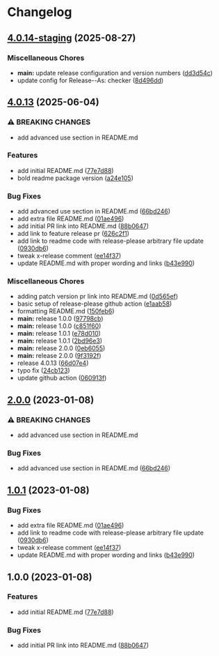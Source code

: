 # Changelog

## [4.0.14-staging](https://github.com/clspeter/expo-release-please-example/compare/v4.0.13...v4.0.14-staging) (2025-08-27)


### Miscellaneous Chores

* **main:** update release configuration and version numbers ([dd3d54c](https://github.com/clspeter/expo-release-please-example/commit/dd3d54cca2e3165bfffa3f199377ce334770dbe3))
* update config for Release--As: checker ([8d496dd](https://github.com/clspeter/expo-release-please-example/commit/8d496ddf497d29034c1d1acc730960deebbcba58))

## [4.0.13](https://github.com/clspeter/expo-release-please-example/compare/v4.0.13...v4.0.13) (2025-06-04)


### ⚠ BREAKING CHANGES

* add advanced use section in README.md

### Features

* add initial README.md ([77e7d88](https://github.com/clspeter/expo-release-please-example/commit/77e7d8885c84a69f6d016624dd4e674cd084c8a2))
* bold readme package version ([a24e105](https://github.com/clspeter/expo-release-please-example/commit/a24e10535334955b58d5bb7a2e4ddfb4c3225056))


### Bug Fixes

* add advanced use section in README.md ([66bd246](https://github.com/clspeter/expo-release-please-example/commit/66bd24635f00642d221cb19211fe63048ac29cbf))
* add extra file README.md ([01ae496](https://github.com/clspeter/expo-release-please-example/commit/01ae4968adb0b6029096718e154de34ac366e31b))
* add initial PR link into README.md ([88b0647](https://github.com/clspeter/expo-release-please-example/commit/88b0647518f0b74950051c2760a93f5cb4ff0039))
* add link to feature release pr ([626c2f1](https://github.com/clspeter/expo-release-please-example/commit/626c2f1383d651b25742c146c037c3e6f1e9b73a))
* add link to readme code with release-please arbitrary file update ([0930db6](https://github.com/clspeter/expo-release-please-example/commit/0930db6ce13f8a2257f797f82dcb285bbc374ab1))
* tweak x-release comment ([ee14f37](https://github.com/clspeter/expo-release-please-example/commit/ee14f370548bcb4f7f61a9f317012cf428c9352e))
* update README.md with proper wording and links ([b43e990](https://github.com/clspeter/expo-release-please-example/commit/b43e990d7e8f4cae779e3a56f145c6c80d48735c))


### Miscellaneous Chores

* adding patch version pr link into README.md ([0d565ef](https://github.com/clspeter/expo-release-please-example/commit/0d565ef8a450aec8fe2452d9887efa783f0cd89f))
* basic setup of release-please github action ([e1aab58](https://github.com/clspeter/expo-release-please-example/commit/e1aab588be0562fb6e59d91e6d2194598d7bda1c))
* formatting README.md ([150feb6](https://github.com/clspeter/expo-release-please-example/commit/150feb68ef82fe5f11a5cd512a0373f167af475b))
* **main:** release 1.0.0 ([97798cb](https://github.com/clspeter/expo-release-please-example/commit/97798cba3fc878a676ec9b8d91dd4ef53ad648ff))
* **main:** release 1.0.0 ([c851f60](https://github.com/clspeter/expo-release-please-example/commit/c851f60fdb75741cdf42304b6c330d80e82116f6))
* **main:** release 1.0.1 ([e78d010](https://github.com/clspeter/expo-release-please-example/commit/e78d010267fe3e699cdf254c3a2f3eb38cd24038))
* **main:** release 1.0.1 ([2bd96e3](https://github.com/clspeter/expo-release-please-example/commit/2bd96e3b0b94409809362a804f086351f2083497))
* **main:** release 2.0.0 ([0eb6055](https://github.com/clspeter/expo-release-please-example/commit/0eb6055065157ea391003f8a364f5ef22067a28a))
* **main:** release 2.0.0 ([9f3192f](https://github.com/clspeter/expo-release-please-example/commit/9f3192f9c29d3dc81375ff76fba00054964f238f))
* release 4.0.13 ([66d07e4](https://github.com/clspeter/expo-release-please-example/commit/66d07e459b1f08c3b05f063597f5745109a7517d))
* typo fix ([24cb123](https://github.com/clspeter/expo-release-please-example/commit/24cb1233c0df64c3f129bc1dff4dc633fbfc11c7))
* update github action ([060913f](https://github.com/clspeter/expo-release-please-example/commit/060913fa2d263e459f4b4e3d29f489b7975d4b58))

## [2.0.0](https://github.com/dmi3y/expo-release-please-example/compare/v1.0.1...v2.0.0) (2023-01-08)


### ⚠ BREAKING CHANGES

* add advanced use section in README.md

### Bug Fixes

* add advanced use section in README.md ([66bd246](https://github.com/dmi3y/expo-release-please-example/commit/66bd24635f00642d221cb19211fe63048ac29cbf))

## [1.0.1](https://github.com/dmi3y/expo-release-please-example/compare/v1.0.0...v1.0.1) (2023-01-08)


### Bug Fixes

* add extra file README.md ([01ae496](https://github.com/dmi3y/expo-release-please-example/commit/01ae4968adb0b6029096718e154de34ac366e31b))
* add link to readme code with release-please arbitrary file update ([0930db6](https://github.com/dmi3y/expo-release-please-example/commit/0930db6ce13f8a2257f797f82dcb285bbc374ab1))
* tweak x-release comment ([ee14f37](https://github.com/dmi3y/expo-release-please-example/commit/ee14f370548bcb4f7f61a9f317012cf428c9352e))
* update README.md with proper wording and links ([b43e990](https://github.com/dmi3y/expo-release-please-example/commit/b43e990d7e8f4cae779e3a56f145c6c80d48735c))

## 1.0.0 (2023-01-08)


### Features

* add initial README.md ([77e7d88](https://github.com/dmi3y/expo-release-please-example/commit/77e7d8885c84a69f6d016624dd4e674cd084c8a2))


### Bug Fixes

* add initial PR link into README.md ([88b0647](https://github.com/dmi3y/expo-release-please-example/commit/88b0647518f0b74950051c2760a93f5cb4ff0039))
